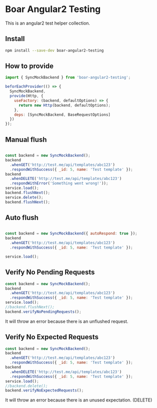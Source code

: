 # Boar Angular2 Testing

This is an angular2 test helper collection.

Install
---------

```bash
npm install --save-dev boar-angular2-testing
```

How to provide
---------

```javascript
import { SyncMockBackend } from 'boar-angular2-testing';

beforEachProvider(() => {
  SyncMockBackend,
  provide(Http, {
    useFactory: (backend, defaultOptions) => {
      return new Http(backend, defaultOptions);
    },
    deps: [SyncMockBackend, BaseRequestOptions]
  })
});
```

Manual flush
---------

```javascript

const backend = new SyncMockBackend();
backend
  .whenGET('http://test.me/api/templates/abc123')
  .respondWithSuccess({ _id: 5, name: 'Test template' });
backend
  .whenDELETE('http://test.me/api/templates/abc123')
  .respondWithError('Something went wrong!'));
service.load();
backend.flushNext();
service.delete();
backend.flushNext();
```

Auto flush
---------

```javascript

const backend = new SyncMockBackend({ autoRespond: true });
backend
  .whenGET('http://test.me/api/templates/abc123')
  .respondWithSuccess({ _id: 5, name: 'Test template' });

service.load();
```

Verify No Pending Requests
---------

```javascript
const backend = new SyncMockBackend();
backend
  .whenGET('http://test.me/api/templates/abc123')
  .respondWithSuccess({ _id: 5, name: 'Test template' });
service.load();
//backend.flushNext();
backend.verifyNoPendingRequests();
```

It will throw an error because there is an unflushed request.


Verify No Expected Requests
---------
```javascript
const backend = new SyncMockBackend();
backend
  .whenGET('http://test.me/api/templates/abc123')
  .respondWithSuccess({ _id: 5, name: 'Test template' });
backend
  .whenDELETE('http://test.me/api/templates/abc123')
  .respondWithSuccess({ _id: 5, name: 'Test template' });
service.load();
//backend.delete();
backend.verifyNoExpectedRequests();
```

It will throw an error because there is an unused expectation. (DELETE)
